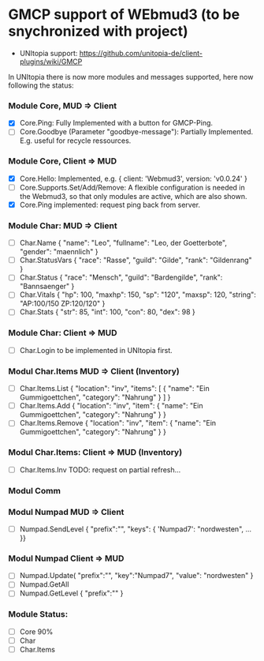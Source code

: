 # GMCP support of WEbmud3 (to be snychronized with project)

* UNItopia support: https://github.com/unitopia-de/client-plugins/wiki/GMCP

In UNItopia there is now more modules and messages supported, here now following the status:
### Module Core, MUD => Client
- [x]  Core.Ping: Fully Implemented with a button for GMCP-Ping.
- [ ]  Core.Goodbye (Parameter "goodbye-message"): Partially Implemented. E.g. useful for recycle ressources.
### Module Core, Client => MUD
- [x]  Core.Hello: Implemented, e.g. { client: 'Webmud3', version: 'v0.0.24' }
- [ ]  Core.Supports.Set/Add/Remove: A flexible configuration is needed in the Webmud3, so that only modules are active, which are also shown.
- [x]  Core.Ping implemented: request ping back from server.
### Module Char: MUD => Client
- [ ]  Char.Name  { "name": "Leo", "fullname": "Leo, der Goetterbote", "gender": "maennlich" }
- [ ]  Char.StatusVars { "race": "Rasse", "guild": "Gilde", "rank": "Gildenrang" }
- [ ]  Char.Status { "race": "Mensch", "guild": "Bardengilde", "rank": "Bannsaenger" }
- [ ]  Char.Vitals { "hp": 100, "maxhp": 150, "sp": "120", "maxsp": 120, "string": "AP:100/150 ZP:120/120" }
- [ ]  Char.Stats { "str": 85, "int": 100, "con": 80, "dex": 98 }
### Module Char: Client => MUD
- [ ]  Char.Login to be implemented in UNItopia first.
### Modul Char.Items MUD => Client (Inventory)
- [ ]  Char.Items.List { "location": "inv", "items": [ { "name": "Ein Gummigoettchen", "category": "Nahrung" } ] }
- [ ]  Char.Items.Add { "location": "inv", "item": { "name": "Ein Gummigoettchen", "category": "Nahrung" } }
- [ ]  Char.Items.Remove { "location": "inv", "item": { "name": "Ein Gummigoettchen", "category": "Nahrung" } }
### Modul Char.Items: Client => MUD (Inventory)
- [ ]  Char.Items.Inv  TODO: request on partial refresh...
### Modul Comm

### Modul Numpad MUD => Client
- [ ] Numpad.SendLevel { "prefix":"", "keys": { 'Numpad7': "nordwesten", ... }}
### Modul Numpad Client => MUD
- [ ] Numpad.Update( "prefix":"", "key":"Numpad7", "value": "nordwesten" }
- [ ] Numpad.GetAll
- [ ] Numpad.GetLevel { "prefix":"" }

### Module Status:
- [ ] Core 90%
- [ ] Char
- [ ]  Char.Items
